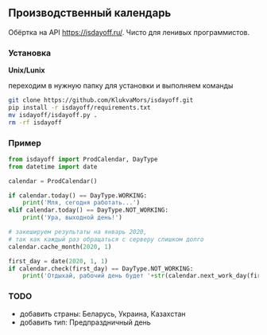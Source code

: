 ## Производственный календарь

Обёртка на API https://isdayoff.ru/. Чисто для ленивых программистов. 

### **Установка**

 **Unix/Lunix**

переходим в нужную папку для установки и выполняем команды

```sh
git clone https://github.com/KlukvaMors/isdayoff.git
pip install -r isdayoff/requirements.txt
mv isdayoff/isdayoff.py .
rm -rf isdayoff
```

### **Пример**

```python
from isdayoff import ProdCalendar, DayType
from datetime import date

calendar = ProdCalendar()

if calendar.today() == DayType.WORKING:
    print('Мля, сегодня работать...')
elif calendar.today() == DayType.NOT_WORKING:
    print('Ура, выходной день!')

# закешируем результаты на январь 2020,
# так как каждый раз обращаться с серверу слишком долго
calendar.cache_month(2020, 1)

first_day = date(2020, 1, 1)
if calendar.check(first_day) == DayType.NOT_WORKING:
    print('Отдыхай, рабочий день будет '+str(calendar.next_work_day(first_day)))
```

### TODO

- добавить страны: Беларусь, Украина, Казахстан
- добавить тип: Предпраздничный день

